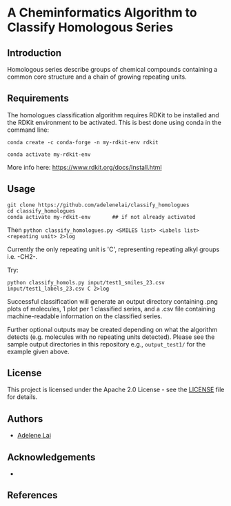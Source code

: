 # A Cheminformatics Algorithm to Classify Homologous Series

## Introduction
Homologous series describe groups of chemical compounds containing a common core structure and a chain of growing repeating units.
 
 
 
 
 ## Requirements
 The homologues classification algorithm requires RDKit to be installed and the RDKit environment to be activated. This is best done using conda in the command line:
 
 ```
 conda create -c conda-forge -n my-rdkit-env rdkit
 
 conda activate my-rdkit-env
 ```
 
 More info here: https://www.rdkit.org/docs/Install.html




## Usage

```
git clone https://github.com/adelenelai/classify_homologues
cd classify_homologues
conda activate my-rdkit-env       ## if not already activated
```

Then
```python classify_homologues.py <SMILES list> <Labels list> <repeating unit> 2>log```

Currently the only repeating unit is 'C', representing repeating alkyl groups i.e. -CH2-.

Try:

```
python classify_homols.py input/test1_smiles_23.csv input/test1_labels_23.csv C 2>log
```

Successful classification will generate an output directory containing .png plots of molecules, 1 plot per 1 classified series, and a .csv file containing machine-readable information on the classified series. 


Further optional outputs may be created depending on what the algorithm detects (e.g. molecules with no repeating units detected). Please see the sample output directories in this repository e.g., `output_test1/` for the example given above.



## License

This project is licensed under the Apache 2.0 License - see the [LICENSE](https://github.com/adelenelai/classify_homologues/blob/main/LICENSE) file for details.




## Authors

- [Adelene Lai](https://github.com/adelenelai)




## Acknowledgements
- 
## References

